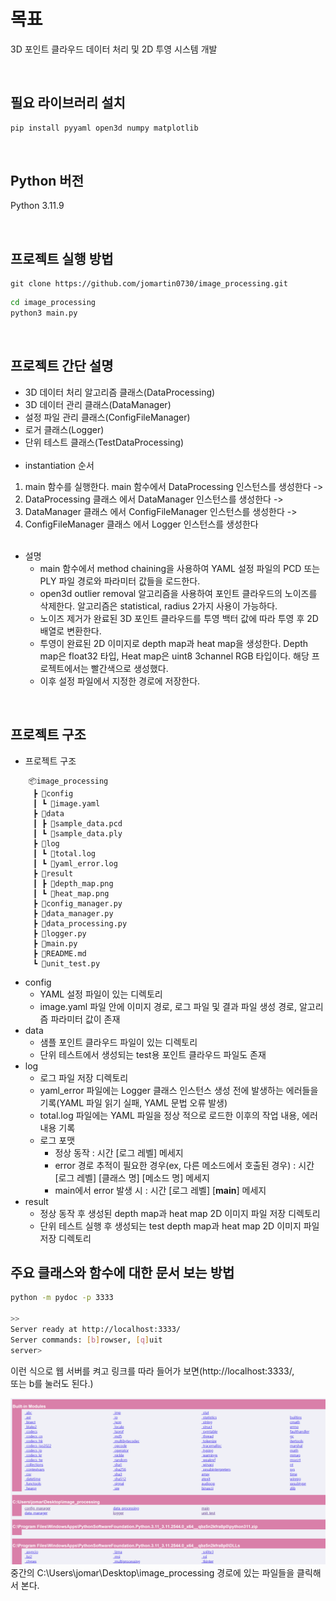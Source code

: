 # 목표
3D 포인트 클라우드 데이터 처리 및 2D 투영 시스템 개발  

<br>

## 필요 라이브러리 설치
```bash
pip install pyyaml open3d numpy matplotlib
```
<br>

## Python 버전
Python 3.11.9   


<br>

## 프로젝트 실행 방법
```git
git clone https://github.com/jomartin0730/image_processing.git
```
```bash
cd image_processing
python3 main.py
```
<br>

## 프로젝트 간단 설명
- 3D 데이터 처리 알고리즘 클래스(DataProcessing)
- 3D 데이터 관리 클래스(DataManager)
- 설정 파일 관리 클래스(ConfigFileManager)
- 로거 클래스(Logger)
- 단위 테스트 클래스(TestDataProcessing) <br><br>
- instantiation 순서
1. main 함수를 실행한다. main 함수에서 DataProcessing 인스턴스를 생성한다 ->  
2. DataProcessing 클래스 에서 DataManager 인스턴스를 생성한다 ->   
3. DataManager 클래스 에서 ConfigFileManager 인스턴스를 생성한다 ->
4. ConfigFileManager 클래스 에서 Logger 인스턴스를 생성한다 <br><br>

- 설명
  - main 함수에서 method chaining을 사용하여 YAML 설정 파일의 PCD 또는 PLY 파일 경로와 파라미터 값들을 로드한다.
  - open3d outlier removal 알고리즘을 사용하여 포인트 클라우드의 노이즈를 삭제한다. 알고리즘은 statistical, radius 2가지 사용이 가능하다.
  - 노이즈 제거가 완료된 3D 포인트 클라우드를 투영 백터 값에 따라 투영 후 2D 배열로 변환한다.
  - 투영이 완료된 2D 이미지로 depth map과 heat map을 생성한다. Depth map은 float32 타입, Heat map은 uint8 3channel RGB 타입이다. 해당 프로젝트에서는 빨간색으로 생성했다.
  - 이후 설정 파일에서 지정한 경로에 저장한다.


<br>

## 프로젝트 구조
- 프로젝트 구조
``` 
    📦image_processing
     ┣ 📂config
     ┃ ┗ 📜image.yaml
     ┣ 📂data
     ┃ ┣ 📜sample_data.pcd
     ┃ ┗ 📜sample_data.ply
     ┣ 📂log
     ┃ ┗ 📜total.log
     ┃ ┗ 📜yaml_error.log
     ┣ 📂result
     ┃ ┣ 📜depth_map.png
     ┃ ┗ 📜heat_map.png
     ┣ 📜config_manager.py
     ┣ 📜data_manager.py
     ┣ 📜data_processing.py
     ┣ 📜logger.py
     ┣ 📜main.py
     ┣ 📜README.md
     ┗ 📜unit_test.py
```
- config
  - YAML 설정 파일이 있는 디렉토리
  - image.yaml 파일 안에 이미지 경로, 로그 파일 및 결과 파일 생성 경로, 알고리즘 파라미터 값이 존재
- data
  - 샘플 포인트 클라우드 파일이 있는 디렉토리
  - 단위 테스트에서 생성되는 test용 포인트 클라우드 파일도 존재
- log
  - 로그 파일 저장 디렉토리
  - yaml_error 파일에는 Logger 클래스 인스턴스 생성 전에 발생하는 에러들을 기록(YAML 파일 읽기 실패, YAML 문법 오류 발생)
  - total.log 파일에는 YAML 파일을 정상 적으로 로드한 이후의 작업 내용, 에러 내용 기록
  - 로그 포맷
    - 정상 동작 : 시간 [로그 레벨] 메세지
    - error 경로 추적이 필요한 경우(ex, 다른 메소드에서 호출된 경우) : 시간 [로그 레벨] [클래스 명] [메소드 명] 메세지
    - main에서 error 발생 시 : 시간 [로그 레벨] [__main__] 메세지
- result
  - 정상 동작 후 생성된 depth map과 heat map 2D 이미지 파일 저장 디렉토리
  - 단위 테스트 실행 후 생성되는 test depth map과 heat map 2D 이미지 파일 저장 디렉토리

##  주요 클래스와 함수에 대한 문서 보는 방법
```bash
python -m pydoc -p 3333

>>
Server ready at http://localhost:3333/
Server commands: [b]rowser, [q]uit
server>
```
이런 식으로 웹 서버를 켜고 링크를 따라 들어가 보면(http://localhost:3333/,  
또는 b를 눌러도 된다.)

![alt text](asset/image.png)
중간의 C:\Users\jomar\Desktop\image_processing 경로에 있는 파일들을 클릭해서 본다.
